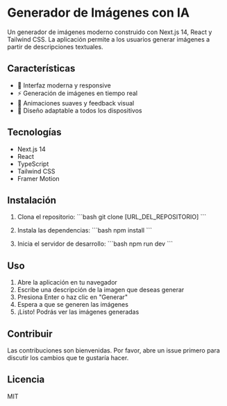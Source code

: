# Generador de Imágenes con IA

Un generador de imágenes moderno construido con Next.js 14, React y Tailwind CSS. La aplicación permite a los usuarios generar imágenes a partir de descripciones textuales.

## Características

- 🎨 Interfaz moderna y responsive
- ⚡ Generación de imágenes en tiempo real
- 🔄 Animaciones suaves y feedback visual
- 📱 Diseño adaptable a todos los dispositivos

## Tecnologías

- Next.js 14
- React
- TypeScript
- Tailwind CSS
- Framer Motion

## Instalación

1. Clona el repositorio:
\`\`\`bash
git clone [URL_DEL_REPOSITORIO]
\`\`\`

2. Instala las dependencias:
\`\`\`bash
npm install
\`\`\`

3. Inicia el servidor de desarrollo:
\`\`\`bash
npm run dev
\`\`\`

## Uso

1. Abre la aplicación en tu navegador
2. Escribe una descripción de la imagen que deseas generar
3. Presiona Enter o haz clic en "Generar"
4. Espera a que se generen las imágenes
5. ¡Listo! Podrás ver las imágenes generadas

## Contribuir

Las contribuciones son bienvenidas. Por favor, abre un issue primero para discutir los cambios que te gustaría hacer.

## Licencia

MIT